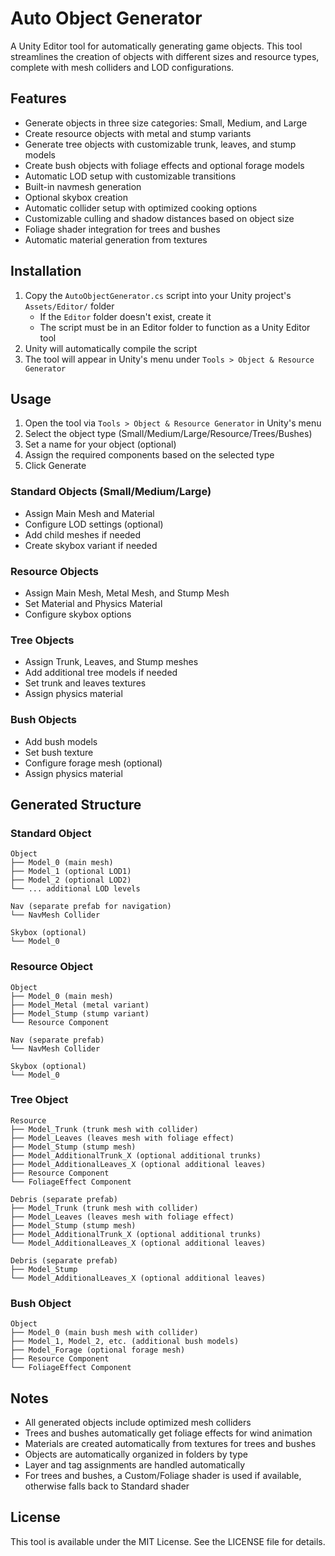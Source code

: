 # Auto Object Generator

A Unity Editor tool for automatically generating game objects. This tool streamlines the creation of objects with different sizes and resource types, complete with mesh colliders and LOD configurations.

## Features

- Generate objects in three size categories: Small, Medium, and Large
- Create resource objects with metal and stump variants
- Generate tree objects with customizable trunk, leaves, and stump models
- Create bush objects with foliage effects and optional forage models
- Automatic LOD setup with customizable transitions
- Built-in navmesh generation
- Optional skybox creation
- Automatic collider setup with optimized cooking options
- Customizable culling and shadow distances based on object size
- Foliage shader integration for trees and bushes
- Automatic material generation from textures

## Installation

1. Copy the `AutoObjectGenerator.cs` script into your Unity project's `Assets/Editor/` folder
   - If the `Editor` folder doesn't exist, create it
   - The script must be in an Editor folder to function as a Unity Editor tool
2. Unity will automatically compile the script
3. The tool will appear in Unity's menu under `Tools > Object & Resource Generator`

## Usage

1. Open the tool via `Tools > Object & Resource Generator` in Unity's menu
2. Select the object type (Small/Medium/Large/Resource/Trees/Bushes)
3. Set a name for your object (optional)
4. Assign the required components based on the selected type
5. Click Generate

### Standard Objects (Small/Medium/Large)
- Assign Main Mesh and Material
- Configure LOD settings (optional)
- Add child meshes if needed
- Create skybox variant if needed

### Resource Objects
- Assign Main Mesh, Metal Mesh, and Stump Mesh
- Set Material and Physics Material
- Configure skybox options

### Tree Objects
- Assign Trunk, Leaves, and Stump meshes
- Add additional tree models if needed
- Set trunk and leaves textures
- Assign physics material

### Bush Objects
- Add bush models
- Set bush texture
- Configure forage mesh (optional)
- Assign physics material

## Generated Structure

### Standard Object
```
Object
├── Model_0 (main mesh)
├── Model_1 (optional LOD1)
├── Model_2 (optional LOD2)
└── ... additional LOD levels

Nav (separate prefab for navigation)
└── NavMesh Collider

Skybox (optional)
└── Model_0
```

### Resource Object
```
Object
├── Model_0 (main mesh)
├── Model_Metal (metal variant)
├── Model_Stump (stump variant)
└── Resource Component

Nav (separate prefab)
└── NavMesh Collider

Skybox (optional)
└── Model_0
```

### Tree Object
```
Resource
├── Model_Trunk (trunk mesh with collider)
├── Model_Leaves (leaves mesh with foliage effect)
├── Model_Stump (stump mesh)
├── Model_AdditionalTrunk_X (optional additional trunks)
├── Model_AdditionalLeaves_X (optional additional leaves)
├── Resource Component
└── FoliageEffect Component

Debris (separate prefab)
├── Model_Trunk (trunk mesh with collider)
├── Model_Leaves (leaves mesh with foliage effect)
├── Model_Stump (stump mesh)
├── Model_AdditionalTrunk_X (optional additional trunks)
└── Model_AdditionalLeaves_X (optional additional leaves)

Debris (separate prefab)
├── Model_Stump
└── Model_AdditionalLeaves_X (optional additional leaves)

```

### Bush Object
```
Object
├── Model_0 (main bush mesh with collider)
├── Model_1, Model_2, etc. (additional bush models)
├── Model_Forage (optional forage mesh)
├── Resource Component
└── FoliageEffect Component

```

## Notes

- All generated objects include optimized mesh colliders
- Trees and bushes automatically get foliage effects for wind animation
- Materials are created automatically from textures for trees and bushes
- Objects are automatically organized in folders by type
- Layer and tag assignments are handled automatically
- For trees and bushes, a Custom/Foliage shader is used if available, otherwise falls back to Standard shader

## License

This tool is available under the MIT License. See the LICENSE file for details. 

